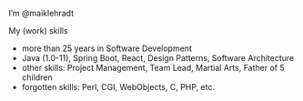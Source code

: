 I’m @maiklehradt

My (work) skills

* more than 25 years in Software Development
* Java (1.0-11), Spring Boot, React, Design Patterns, Software Architecture
* other skills: Project Management, Team Lead, Martial Arts, Father of 5 children
* forgotten skills: Perl, CGI, WebObjects, C, PHP, etc.

<!---
maiklehradt/maiklehradt is a ✨ special ✨ repository because its `README.md` (this file) appears on your GitHub profile.
You can click the Preview link to take a look at your changes.
--->
